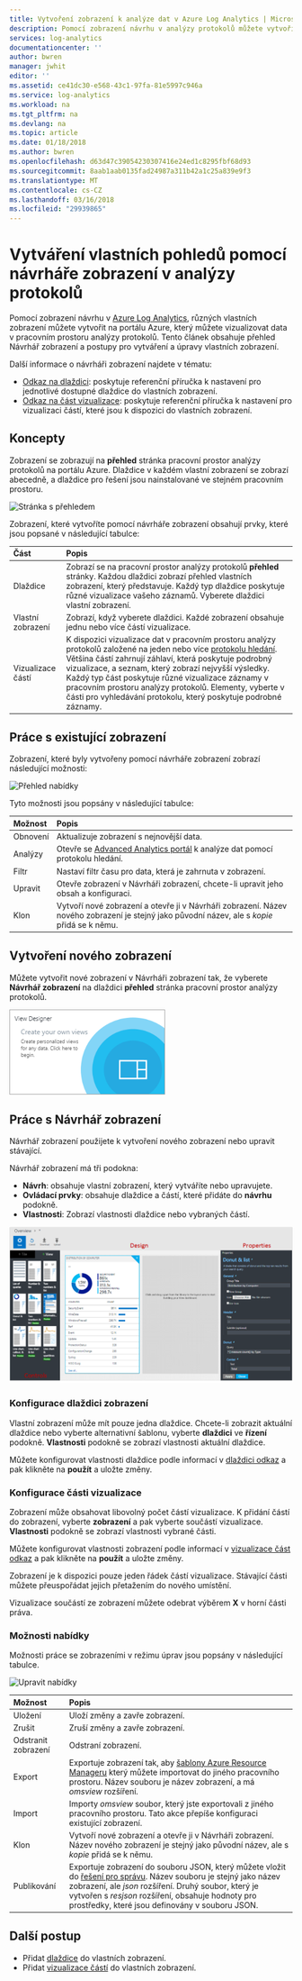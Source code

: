 ```yaml
---
title: Vytvoření zobrazení k analýze dat v Azure Log Analytics | Microsoft Docs
description: Pomocí zobrazení návrhu v analýzy protokolů můžete vytvořit vlastní zobrazení, která se zobrazí na portálu Azure a obsahují řadu vizualizaci dat v pracovním prostoru analýzy protokolů. Tento článek obsahuje přehled Návrhář zobrazení a uvede postupy pro vytváření a úpravy vlastních zobrazení.
services: log-analytics
documentationcenter: ''
author: bwren
manager: jwhit
editor: ''
ms.assetid: ce41dc30-e568-43c1-97fa-81e5997c946a
ms.service: log-analytics
ms.workload: na
ms.tgt_pltfrm: na
ms.devlang: na
ms.topic: article
ms.date: 01/18/2018
ms.author: bwren
ms.openlocfilehash: d63d47c39054230307416e24ed1c8295fbf68d93
ms.sourcegitcommit: 8aab1aab0135fad24987a311b42a1c25a839e9f3
ms.translationtype: MT
ms.contentlocale: cs-CZ
ms.lasthandoff: 03/16/2018
ms.locfileid: "29939865"
---
```

# <a name="create-custom-views-by-using-view-designer-in-log-analytics"></a>Vytváření vlastních pohledů pomocí návrháře zobrazení v analýzy protokolů
Pomocí zobrazení návrhu v [Azure Log Analytics](log-analytics-overview.md), různých vlastních zobrazení můžete vytvořit na portálu Azure, který můžete vizualizovat data v pracovním prostoru analýzy protokolů. Tento článek obsahuje přehled Návrhář zobrazení a postupy pro vytváření a úpravy vlastních zobrazení.

Další informace o návrháři zobrazení najdete v tématu:

* [Odkaz na dlaždici](log-analytics-view-designer-tiles.md): poskytuje referenční příručka k nastavení pro jednotlivé dostupné dlaždice do vlastních zobrazení.
* [Odkaz na část vizualizace](log-analytics-view-designer-parts.md): poskytuje referenční příručka k nastavení pro vizualizaci částí, které jsou k dispozici do vlastních zobrazení.


## <a name="concepts"></a>Koncepty
Zobrazení se zobrazují na **přehled** stránka pracovní prostor analýzy protokolů na portálu Azure. Dlaždice v každém vlastní zobrazení se zobrazí abecedně, a dlaždice pro řešení jsou nainstalované ve stejném pracovním prostoru.

![Stránka s přehledem](media/log-analytics-view-designer/overview-page.png)

Zobrazení, které vytvoříte pomocí návrháře zobrazení obsahují prvky, které jsou popsané v následující tabulce:

| Část | Popis |
|:--- |:--- |
| Dlaždice | Zobrazí se na pracovní prostor analýzy protokolů **přehled** stránky. Každou dlaždici zobrazí přehled vlastních zobrazení, který představuje. Každý typ dlaždice poskytuje různé vizualizace vašeho záznamů. Vyberete dlaždici vlastní zobrazení. |
| Vlastní zobrazení | Zobrazí, když vyberete dlaždici. Každé zobrazení obsahuje jednu nebo více částí vizualizace. |
| Vizualizace částí | K dispozici vizualizace dat v pracovním prostoru analýzy protokolů založené na jeden nebo více [protokolu hledání](log-analytics-log-searches.md). Většina částí zahrnují záhlaví, která poskytuje podrobný vizualizace, a seznam, který zobrazí nejvyšší výsledky. Každý typ část poskytuje různé vizualizace záznamy v pracovním prostoru analýzy protokolů. Elementy, vyberte v části pro vyhledávání protokolu, který poskytuje podrobné záznamy. |


## <a name="work-with-an-existing-view"></a>Práce s existující zobrazení
Zobrazení, které byly vytvořeny pomocí návrháře zobrazení zobrazí následující možnosti:

![Přehled nabídky](media/log-analytics-view-designer/overview-menu.png)

Tyto možnosti jsou popsány v následující tabulce:

| Možnost | Popis |
|:--|:--|
| Obnovení   | Aktualizuje zobrazení s nejnovější data. | 
| Analýzy | Otevře se [Advanced Analytics portál](log-analytics-log-search-portals.md#advanced-analytics-portal) k analýze dat pomocí protokolu hledání. |
| Filtr    | Nastaví filtr času pro data, která je zahrnuta v zobrazení. |
| Upravit      | Otevře zobrazení v Návrháři zobrazení, chcete-li upravit jeho obsah a konfiguraci.  |
| Klon     | Vytvoří nové zobrazení a otevře ji v Návrháři zobrazení. Název nového zobrazení je stejný jako původní název, ale s *kopie* přidá se k němu. |


## <a name="create-a-new-view"></a>Vytvoření nového zobrazení
Můžete vytvořit nové zobrazení v Návrháři zobrazení tak, že vyberete **Návrhář zobrazení** na dlaždici **přehled** stránka pracovní prostor analýzy protokolů.

![Dlaždice Návrhář zobrazení](media/log-analytics-view-designer/view-designer-tile.png)


## <a name="work-with-view-designer"></a>Práce s Návrhář zobrazení
Návrhář zobrazení použijete k vytvoření nového zobrazení nebo upravit stávající. 

Návrhář zobrazení má tři podokna: 
* **Návrh**: obsahuje vlastní zobrazení, který vytváříte nebo upravujete. 
* **Ovládací prvky**: obsahuje dlaždice a částí, které přidáte do **návrhu** podokně. 
* **Vlastnosti**: Zobrazí vlastnosti dlaždice nebo vybraných částí.

![Návrhář zobrazení](media/log-analytics-view-designer/view-designer-screenshot.png)

### <a name="configure-the-view-tile"></a>Konfigurace dlaždici zobrazení
Vlastní zobrazení může mít pouze jedna dlaždice. Chcete-li zobrazit aktuální dlaždice nebo vyberte alternativní šablonu, vyberte **dlaždici** ve **řízení** podokně. **Vlastnosti** podokně se zobrazí vlastnosti aktuální dlaždice. 

Můžete konfigurovat vlastnosti dlaždice podle informací v [dlaždici odkaz](log-analytics-view-designer-tiles.md) a pak klikněte na **použít** a uložte změny.

### <a name="configure-the-visualization-parts"></a>Konfigurace části vizualizace
Zobrazení může obsahovat libovolný počet částí vizualizace. K přidání částí do zobrazení, vyberte **zobrazení** a pak vyberte součástí vizualizace. **Vlastnosti** podokně se zobrazí vlastnosti vybrané části. 

Můžete konfigurovat vlastnosti zobrazení podle informací v [vizualizace část odkaz](log-analytics-view-designer-parts.md) a pak klikněte na **použít** a uložte změny.

Zobrazení je k dispozici pouze jeden řádek částí vizualizace. Stávající části můžete přeuspořádat jejich přetažením do nového umístění.

Vizualizace součástí ze zobrazení můžete odebrat výběrem **X** v horní části práva.


### <a name="menu-options"></a>Možnosti nabídky
Možnosti práce se zobrazeními v režimu úprav jsou popsány v následující tabulce.

![Upravit nabídky](media/log-analytics-view-designer/edit-menu.png)

| Možnost | Popis |
|:--|:--|
| Uložení        | Uloží změny a zavře zobrazení. |
| Zrušit      | Zruší změny a zavře zobrazení. |
| Odstranit zobrazení | Odstraní zobrazení. |
| Export      | Exportuje zobrazení tak, aby [šablony Azure Resource Manageru](../azure-resource-manager/resource-group-authoring-templates.md) který můžete importovat do jiného pracovního prostoru. Název souboru je název zobrazení, a má *omsview* rozšíření. |
| Import      | Importy *omsview* soubor, který jste exportovali z jiného pracovního prostoru. Tato akce přepíše konfiguraci existující zobrazení. |
| Klon       | Vytvoří nové zobrazení a otevře ji v Návrháři zobrazení. Název nového zobrazení je stejný jako původní název, ale s *kopie* přidá se k němu. |
| Publikování     | Exportuje zobrazení do souboru JSON, který můžete vložit do [řešení pro správu](../operations-management-suite/operations-management-suite-solutions-resources-views.md). Název souboru je stejný jako název zobrazení, ale *json* rozšíření. Druhý soubor, který je vytvořen s *resjson* rozšíření, obsahuje hodnoty pro prostředky, které jsou definovány v souboru JSON.

## <a name="next-steps"></a>Další postup
* Přidat [dlaždice](log-analytics-view-designer-tiles.md) do vlastních zobrazení.
* Přidat [vizualizace částí](log-analytics-view-designer-parts.md) do vlastních zobrazení.
